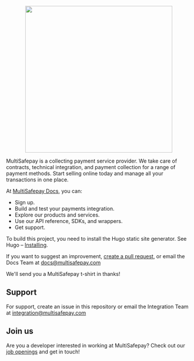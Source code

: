 <p align="center">
  <img src="https://www.multisafepay.com/img/multisafepaylogo.svg" width="400px" position="center">
</p>

MultiSafepay is a collecting payment service provider. We take care of contracts, technical integration, and payment collection for a range of payment methods. Start selling online today and manage all your transactions in one place.

At [MultiSafepay Docs](https://docs.multisafepay.com), you can:

- Sign up.
- Build and test your payments integration.
- Explore our products and services. 
- Use our API reference, SDKs, and wrappers. 
- Get support.

To build this project, you need to install the Hugo static site generator. See Hugo – [Installing](https://gohugo.io/getting-started/installing/).

If you want to suggest an improvement, [create a pull request](https://github.com/MultiSafepay/docsv2/pulls), or email the Docs Team at <docs@multisafepay.com> 

We'll send you a MultiSafepay t-shirt in thanks!

## Support
For support, create an issue in this repository or email the Integration Team at <integration@multisafepay.com>

## Join us
Are you a developer interested in working at MultiSafepay? Check out our [job openings](https://www.multisafepay.com/careers/#jobopenings) and get in touch!
